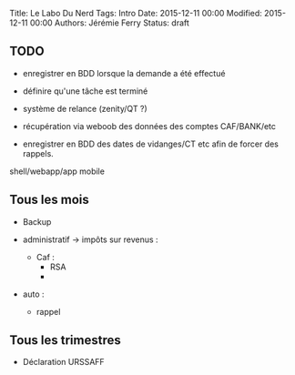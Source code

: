 Title: Le Labo Du Nerd
Tags: Intro
Date: 2015-12-11 00:00
Modified: 2015-12-11 00:00
Authors: Jérémie Ferry
Status: draft

## TODO

* enregistrer en BDD lorsque la demande a été effectué
* définire qu'une tâche est terminé
* système de relance (zenity/QT ?)

* récupération via weboob des données des comptes CAF/BANK/etc

* enregistrer en BDD des dates de vidanges/CT etc afin de forcer des rappels.

shell/webapp/app mobile

## Tous les mois

* Backup
* administratif -> impôts sur revenus :
	* Caf :
		* RSA
		*

* auto :
	* rappel

## Tous les trimestres

* Déclaration URSSAFF

